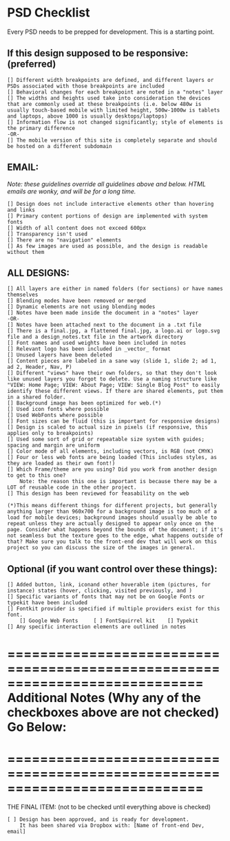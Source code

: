 PSD Checklist
============

Every PSD needs to be prepped for development. This is a starting point.

## If this design supposed to be responsive: (preferred)

	[] Different width breakpoints are defined, and different layers or PSDs associated with those breakpoints are included
	[] Behavioral changes for each breakpoint are noted in a "notes" layer
	[] The widths and heights used take into consideration the devices that are commonly used at these breakpoints (i.e. below 480w is usually touch-based mobile with limited height, 500w-1000w is tablets and laptops, above 1000 is usually desktops/laptops)
	[] Information flow is not changed significantly; style of elements is the primary difference
	-OR-
	[] The mobile version of this site is completely separate and should be hosted on a different subdomain

## EMAIL:

_Note: these guidelines override all guidelines above and below. HTML emails are wonky, and will be for a long time._
	
	[] Design does not include interactive elements other than hovering and links
	[] Primary content portions of design are implemented with system fonts
	[] Width of all content does not exceed 600px
	[] Transparency isn't used
	[] There are no "navigation" elements
	[] As few images are used as possible, and the design is readable without them

## ALL DESIGNS:

	[] All layers are either in named folders (for sections) or have names themselves
	[] Blending modes have been removed or merged
	[] Dynamic elements are not using blending modes
	[] Notes have been made inside the document in a "notes" layer
	-OR-
	[] Notes have been attached next to the document in a .txt file
	[] There is a final.jpg, a flattened final.jpg, a logo.ai or logo.svg file and a design_notes.txt file in the artwork directory
	[] Font names and used weights have been included in notes
	[] Relevant logo has been included in _vector_ format
	[] Unused layers have been deleted
	[] Content pieces are labeled in a sane way (slide 1, slide 2; ad 1, ad 2, Header, Nav, P)
	[] Different "views" have their own folders, so that they don't look like unused layers you forgot to delete. Use a naming structure like "VIEW: Home Page; VIEW: About Page; VIEW: Single Blog Post" to easily identify these different views. If there are shared elements, put them in a shared folder.
	[] Background image has been optimized for web.(*)
	[] Used icon fonts where possible
	[] Used WebFonts where possible
	[] Font sizes can be fluid (this is important for responsive designs)
	[] Design is scaled to actual size in pixels (if responsive, this applies only to breakpoints)
	[] Used some sort of grid or repeatable size system with guides; spacing and margin are uniform
	[] Color mode of all elements, including vectors, is RGB (not CMYK)
	[] Four or less web fonts are being loaded (This includes styles, as they are loaded as their own font!)
	[] Which Frame/theme are you using? Did you work from another design to get to this one?
		Note: the reason this one is important is because there may be a LOT of reusable code in the other project.
	[] This design has been reviewed for feasability on the web

	(*)This means different things for different projects, but generally anything larger than 960x700 for a background image is too much of a load for mobile devices; background images should usually be able to repeat unless they are actually designed to appear only once on the page. Consider what happens beyond the bounds of the document; if it's not seamless but the texture goes to the edge, what happens outside of that? Make sure you talk to the front-end dev that will work on this project so you can discuss the size of the images in general.

## Optional (if you want control over these things):

	[] Added button, link, iconand other hoverable item (pictures, for instance) states (hover, clicking, visited previously, and )
	[] Specific variants of fonts that may not be on Google Fonts or typekit have been included
	[] Fontkit provider is specified if multiple providers exist for this font.
		[] Google Web Fonts		[ ] FontSquirrel kit 	[] Typekit
	[] Any specific interaction elements are outlined in notes


============================================================================
Additional Notes (Why any of the checkboxes above are not checked) Go Below:
============================================================================


============================================================================
============================================================================

THE FINAL ITEM: (not to be checked until everything above is checked)

	[ ] Design has been approved, and is ready for development.
		It has been shared via Dropbox with: [Name of front-end Dev, email]